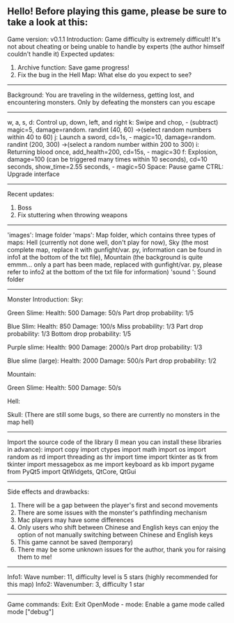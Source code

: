Hello! Before playing this game, please be sure to take a look at this:
----------------------------------------------------------
Game version: v0.1.1
Introduction: Game difficulty is extremely difficult! It's not about cheating or being unable to handle by experts (the author himself couldn't handle it)
Expected updates:
1. Archive function:
Save game progress!
2. Fix the bug in the Hell Map:
What else do you expect to see?
    
----------------------------------------------------------
Background:
You are traveling in the wilderness, getting lost, and encountering monsters. Only by defeating the monsters can you escape

----------------------------------------------------------
w, a, s, d: Control up, down, left, and right
k: Swipe and chop, - (subtract) magic=5, damage=random. randint (40, 60) ->(select random numbers within 40 to 60)
j: Launch a sword, cd=1s, - magic=10, damage=random. randint (200, 300) ->(select a random number within 200 to 300)
i: Returning blood once, add_health=200, cd=15s, - magic=30
f: Explosion, damage=100 (can be triggered many times within 10 seconds), cd=10 seconds, show_time=2.55 seconds, - magic=50
Space: Pause game
CTRL: Upgrade interface

----------------------------------------------------------
Recent updates:
1. Boss
2. Fix stuttering when throwing weapons

----------------------------------------------------------
'images': Image folder
'maps': Map folder, which contains three types of maps:
Hell (currently not done well, don't play for now),
Sky (the most complete map, replace it with gunfight/var. py, information can be found in info1 at the bottom of the txt file),
Mountain (the background is quite emmm... only a part has been made, replaced with gunfight/var. py, please refer to info2 at the bottom of the txt file for information)
'sound ': Sound folder

----------------------------------------------------------
Monster Introduction:
Sky:   

Green Slime:
Health: 500
Damage: 50/s
Part drop probability: 1/5

Blue Slim:
Health: 850
Damage: 100/s
Miss probability: 1/3
Part drop probability: 1/3
Bottom drop probability: 1/5

Purple slime:
Health: 900
Damage: 2000/s
Part drop probability: 1/3

Blue slime (large):
Health: 2000
Damage: 500/s
Part drop probability: 1/2

Mountain:

Green Slime:
Health: 500
Damage: 50/s

Hell:

Skull:
(There are still some bugs, so there are currently no monsters in the map hell)

----------------------------------------------------------
Import the source code of the library (I mean you can install these libraries in advance):
import copy
import ctypes
import math
import os
import random as rd
import threading as thr
import time
import tkinter as tk
from tkinter import messagebox as me
import keyboard as kb
import pygame
from PyQt5 import QtWidgets, QtCore, QtGui

----------------------------------------------------------
Side effects and drawbacks:
1. There will be a gap between the player's first and second movements
2. There are some issues with the monster's pathfinding mechanism
3. Mac players may have some differences
4. Only users who shift between Chinese and English keys can enjoy the option of not manually switching between Chinese and English keys
5. This game cannot be saved (temporary)
6. There may be some unknown issues for the author, thank you for raising them to me!

----------------------------------------------------------
Info1: Wave number: 11, difficulty level is 5 stars (highly recommended for this map)
Info2: Wavenumber: 3, difficulty 1 star

----------------------------------------------------------
Game commands:
Exit: Exit
OpenMode - mode: Enable a game mode called mode ["debug"]
